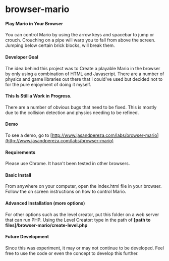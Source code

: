 browser-mario
=============

#### Play Mario in Your Browser ####
You can control Mario by using the arrow keys and spacebar to jump or crouch. Crouching on a pipe will warp you to fall from above the screen. Jumping below certain brick blocks, will break them. 

#### Developer Goal ####
The idea behind this project was to Create a playable Mario in the browser by only using a combination of HTML and Javascript. There are a number of physics and game libraries out there that I could've used but decided not to for the pure enjoyment of doing it myself.

#### This Is Still a Work in Progress. ####
There are a number of obvious bugs that need to be fixed. This is mostly due to the collision detection and physics needing to be refined.

#### Demo ####
To see a demo, go to [http://www.jasandpereza.com/labs/browser-mario](http://www.jasandpereza.com/labs/browser-mario)

#### Requirements ####
Please use Chrome. It hasn't been tested in other browsers.

#### Basic Install ####
From anywhere on your computer, open the index.html file in your browser. Follow the on screen instructions on how to control Mario.

#### Advanced Installation (more options) ####
For other options such as the level creator, put this folder on a web server that can run PHP.
  Using the Level Creator: type in the path of **[path to files]/browser-mario/create-level.php**
  
#### Future Development ####
 Since this was experiment, it may or may not continue to be developed. Feel free to use the code or even the concept to develop this further.
